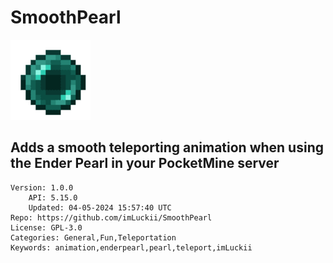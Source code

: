 # SmoothPearl
<img src="https://raw.githubusercontent.com/imLuckii/SmoothPearl/0eee4c3d130ea5c5507bdfe25506e23131150d77/icon.png" width="128" height="128" />

## Adds a smooth teleporting animation when using the Ender Pearl in your PocketMine server
```properties
Version: 1.0.0
    API: 5.15.0
    Updated: 04-05-2024 15:57:40 UTC
Repo: https://github.com/imLuckii/SmoothPearl
License: GPL-3.0
Categories: General,Fun,Teleportation
Keywords: animation,enderpearl,pearl,teleport,imLuckii
```
